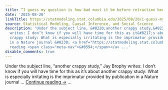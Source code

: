 ```yaml
---
title: “I guess my question is how bad must it be before retraction becomes appropriate?”
date: '2025-08-20'
linkTitle: https://statmodeling.stat.columbia.edu/2025/08/20/i-guess-my-question-is-how-bad-must-it-be-before-retraction-becomes-appropriate/
source: Statistical Modeling, Causal Inference, and Social Science
description: 'Under the subject line, &#8220;another crappy study,&#8221; Jay Brophy
  writes: I don’t know if you will have time for this as it&#8217;s about another
  crappy study: What is especially irritating is the imprimatur provided by publication
  in a Nature journal &#8230; <a href="https://statmodeling.stat.columbia.edu/2025/08/20/i-guess-my-question-is-how-bad-must-it-be-before-retraction-becomes-appropriate/">Continue
  reading <span class="meta-nav">&#8594;</span></a> ...'
disable_comments: true
---
```

Under the subject line, &#8220;another crappy study,&#8221; Jay Brophy writes: I don’t know if you will have time for this as it&#8217;s about another crappy study: What is especially irritating is the imprimatur provided by publication in a Nature journal &#8230; <a href="https://statmodeling.stat.columbia.edu/2025/08/20/i-guess-my-question-is-how-bad-must-it-be-before-retraction-becomes-appropriate/">Continue reading <span class="meta-nav">&#8594;</span></a> ...